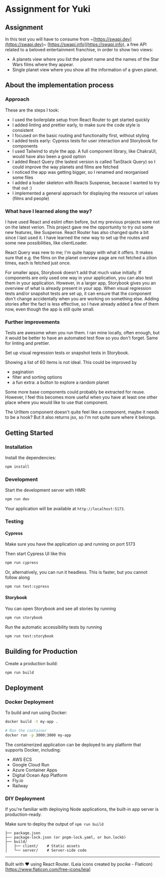# Assignment for Yuki

## Assignment

In this test you will have to consume from ~[https://swapi.dev](https://swapi.dev)~ [https://swapi.info](https://swapi.info), a free API related to a beloved entertainment franchise, in order to show two views:

- A planets view where you list the planet name and the names of the Star Wars
films where they appear.
- Single planet view where you show all the information of a given planet.


## About the implementation process

### Approach

These are the steps I took:
- I used the boilerplate setup from React Router to get started quickly
- I added linting and prettier early, to make sure the code style is consistent
- I focused on the basic routing and functionality first, without styling
- I added tests early: Cypress tests for user interaction and Storybook for components
- I used Tailwind to style the app. A full component library, like ChakraUI, would have also been a good option
- I added React Query (the lastest version is called TanStack Query) so I could improve the way planets and films are fetched
- I noticed the app was getting bigger, so I renamed and reorganised some files
- I added a loader skeleton with Reacts Suspense, because I wanted to try that out :)
- I implemented a general approach for displaying the resource url values (films and people)

### What have I learned along the way?

I have used React and eslint often before, but my previous projects were not on the latest verion. This project gave me the opportunity to try out some new features, like Suspense. React Router has also changed quite a bit since I last used it. I have learned the new way to set up the routes and some new possibilities, like clientLoader.

React Query was new to me; I'm quite happy with what it offers. It makes sure that e.g. the films on the planet overview page are not fetched a zilion times, each is fetched just once.

For smaller apps, Storybook doesn't add that much value initially. If components are only used one way in your application, you can also test them in your application. However, in a larger app, Storybook gives you an overview of what is already present in your app. When visual regression tests and/or snapshot tests are set up, it can ensure that the component don't change accidentally when you are working on something else. Adding stories after the fact is less effective, so I have already added a few of them now, even though the app is still quite small.

### Further improvements

Tests are awesome when you run them. I ran mine locally, often enough, but it would be better to have an automated test flow so you don't forget. Same for linting and prettier.

Set up visual regression tests or snapshot tests in Storybook.

Showing a list of 60 items is not ideal. This could be improved by
- pagination
- filter and sorting options
- a fun extra: a button to explore a random planet

Some more base components could probably be extracted for reuse. However, I feel this becomes more useful when you have at least one other place where you would like to use that component.

The UrlItem component doesn't quite feel like a component, maybe it needs to be a hook? But it also returns jsx, so I'm not quite sure where it belongs.

## Getting Started

### Installation

Install the dependencies:

```bash
npm install
```

### Development

Start the development server with HMR:

```bash
npm run dev
```

Your application will be available at `http://localhost:5173`.

### Testing

#### Cypress

Make sure you have the application up and running on port 5173

Then start Cypress UI like this

```bash
npm run cypress
```

Or, alternatively, you can run it headless. This is faster, but you cannot follow along

```bash
npm run test:cypress
```

#### Storybook

You can open Storybook and see all stories by running

```bash
npm run storybook
```

Run the automatic accessibility tests by running

```bash
npm run test:storybook
```

## Building for Production

Create a production build:

```bash
npm run build
```

## Deployment

### Docker Deployment

To build and run using Docker:

```bash
docker build -t my-app .

# Run the container
docker run -p 3000:3000 my-app
```

The containerized application can be deployed to any platform that supports Docker, including:

- AWS ECS
- Google Cloud Run
- Azure Container Apps
- Digital Ocean App Platform
- Fly.io
- Railway

### DIY Deployment

If you're familiar with deploying Node applications, the built-in app server is production-ready.

Make sure to deploy the output of `npm run build`

```
├── package.json
├── package-lock.json (or pnpm-lock.yaml, or bun.lockb)
├── build/
│   ├── client/    # Static assets
│   └── server/    # Server-side code
```

---

Built with ❤️ using React Router.
(Leia icons created by pocike - Flaticon)[https://www.flaticon.com/free-icons/leia]
